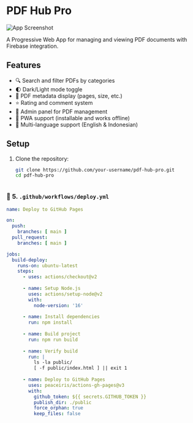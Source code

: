 # PDF Hub Pro

![App Screenshot](./assets/screenshots/screenshot1.png)

A Progressive Web App for managing and viewing PDF documents with Firebase integration.

## Features

- 🔍 Search and filter PDFs by categories
- 🌓 Dark/Light mode toggle
- 📄 PDF metadata display (pages, size, etc.)
- ⭐ Rating and comment system
- 🔐 Admin panel for PDF management
- 📲 PWA support (installable and works offline)
- 💬 Multi-language support (English & Indonesian)

## Setup

1. Clone the repository:
   ```bash
   git clone https://github.com/your-username/pdf-hub-pro.git
   cd pdf-hub-pro



### 📄 **5. `.github/workflows/deploy.yml`**
```yaml
name: Deploy to GitHub Pages

on:
  push:
    branches: [ main ]
  pull_request:
    branches: [ main ]

jobs:
  build-deploy:
    runs-on: ubuntu-latest
    steps:
      - uses: actions/checkout@v2
      
      - name: Setup Node.js
        uses: actions/setup-node@v2
        with:
          node-version: '16'
      
      - name: Install dependencies
        run: npm install
      
      - name: Build project
        run: npm run build
      
      - name: Verify build
        run: |
          ls -la public/
          [ -f public/index.html ] || exit 1
      
      - name: Deploy to GitHub Pages
        uses: peaceiris/actions-gh-pages@v3
        with:
          github_token: ${{ secrets.GITHUB_TOKEN }}
          publish_dir: ./public
          force_orphan: true
          keep_files: false

